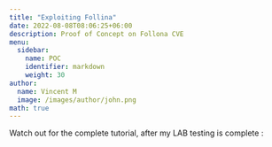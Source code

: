 ```yaml
---
title: "Exploiting Follina"
date: 2022-08-08T08:06:25+06:00
description: Proof of Concept on Follona CVE
menu:
  sidebar:
    name: POC
    identifier: markdown
    weight: 30
author:
  name: Vincent M
  image: /images/author/john.png
math: true
---
```


Watch out for the complete tutorial, after my LAB testing is complete :
